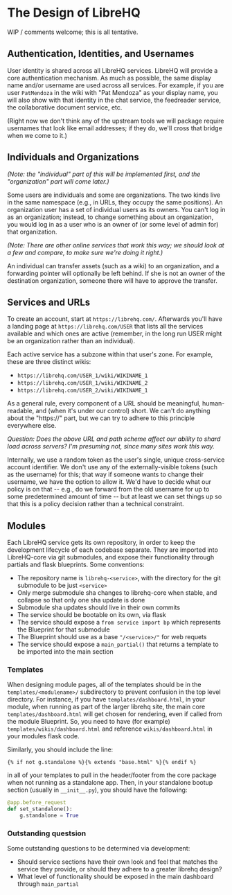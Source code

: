 # The Design of LibreHQ

WIP / comments welcome; this is all tentative.

## Authentication, Identities, and Usernames

User identity is shared across all LibreHQ services.  LibreHQ will
provide a core authentication mechanism.  As much as possible, the
same display name and/or username are used across all services.  For
example, if you are user `PatMendoza` in the wiki with "Pat Mendoza"
as your display name, you will also show with that identity in the
chat service, the feedreader service, the collaborative document
service, etc.

(Right now we don't think any of the upstream tools we will package
require usernames that look like email addresses; if they do, we'll
cross that bridge when we come to it.)

## Individuals and Organizations

_(Note: the "individual" part of this will be implemented first, and
the "organization" part will come later.)_

Some users are individuals and some are organizations.  The two kinds
live in the same namespace (e.g., in URLs, they occupy the same
positions).  An organization user has a set of individual users as its
owners.  You can't log in as an organization; instead, to change
something about an organization, you would log in as a user who is an
owner of (or some level of admin for) that organization.

_(Note: There are other online services that work this way; we should
look at a few and compare, to make sure we're doing it right.)_

An individual can transfer assets (such as a wiki) to an organization,
and a forwarding pointer will optionally be left behind.  If she is
not an owner of the destination organization, someone there will have
to approve the transfer.

## Services and URLs

To create an account, start at `https://librehq.com/`.  Afterwards
you'll have a landing page at `https://librehq.com/USER` that lists
all the services available and which ones are active (remember, in the
long run USER might be an organization rather than an individual).

Each active service has a subzone within that user's zone.  For
example, these are three distinct wikis:

* `https://librehq.com/USER_1/wiki/WIKINAME_1`
* `https://librehq.com/USER_1/wiki/WIKINAME_2`
* `https://librehq.com/USER_2/wiki/WIKINAME_1`

As a general rule, every component of a URL should be meaningful,
human-readable, and (when it's under our control) short.  We can't do
anything about the "https://" part, but we can try to adhere to this
principle everywhere else.

_Question: Does the above URL and path scheme affect our ability to
shard load across servers?  I'm presuming not, since many sites work
this way._

Internally, we use a random token as the user's single, unique
cross-service account identifier.  We don't use any of the
externally-visible tokens (such as the username) for this; that way if
someone wants to change their username, we have the option to allow
it.  We'd have to decide what our policy is on that -- e.g., do we
forward from the old username for up to some predetermined amount of
time -- but at least we can set things up so that this is a policy
decision rather than a technical constraint.

## Modules

Each LibreHQ service gets its own repository, in order to keep the
development lifecycle of each codebase separate.  They are imported
into LibreHQ-core via git submodules, and expose their functionality
through partials and flask blueprints.  Some conventions:

* The repository name is `librehq-<service>`, with the directory for
  the git submodule to be just `<service>`
* Only merge submodule sha changes to librehq-core when stable, and
  collapse so that only one sha update is done
* Submodule sha updates should live in their own commits
* The service should be bootable on its own, via flask
* The service should expose a `from service import bp` which represents
  the Blueprint for that submodule
* The Blueprint should use as a base `"/<service>/"` for web requets
* The service should expose a `main_partial()` that returns a template
  to be imported into the main section

### Templates

When designing module pages, all of the templates should be in the
`templates/<modulename>/` subdirectory to prevent confusion in the top
level directory.  For instance, if you have `templates/dashboard.html`,
in your module, when running as part of the larger librehq site, the main
core `templates/dashboard.html` will get chosen for rendering, even if
called from the module Blueprint.  So, you need to have (for example)
`templates/wikis/dashboard.html` and reference `wikis/dashboard.html` in
your modules flask code.

Similarly, you should include the line:

```
{% if not g.standalone %}{% extends "base.html" %}{% endif %}
```

in all of your templates to pull in the header/footer from the core package
when not running as a standalone app.  Then, in your standalone bootup
section (usually in `__init__.py`), you should have the following:

```python
@app.before_request
def set_standalone():
    g.standalone = True
```

### Outstanding questsion

Some outstanding questions to be determined via development:

* Should service sections have their own look and feel that matches the
  service they provide, or should they adhere to a greater librehq
  design?
* What level of functionality should be exposed in the main dashboard
  through `main_partial`
